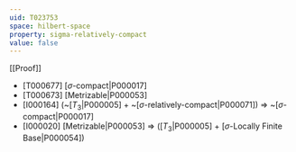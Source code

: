 ```yaml
---
uid: T023753
space: hilbert-space
property: sigma-relatively-compact
value: false
---
```

[[Proof]]

* [T000677] [$\sigma$-compact|P000017]
* [T000673] [Metrizable|P000053]
* [I000164] (~[$T_3$|P000005] + ~[$\sigma$-relatively-compact|P000071]) => ~[$\sigma$-compact|P000017]
* [I000020] [Metrizable|P000053] => ([$T_3$|P000005] + [$\sigma$-Locally Finite Base|P000054])

